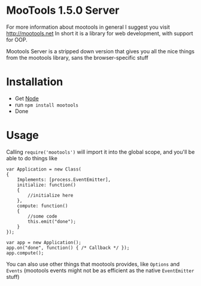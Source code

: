 # MooTools 1.5.0 Server

For more information about mootools in general I suggest you visit http://mootools.net
In short it is a library for web development, with support for OOP.

Mootools Server is a stripped down version that gives you all the nice things from the mootools library, sans the browser-specific stuff

# Installation

* Get [Node](http://nodejs.org/)
* run `npm install mootools`
* Done

# Usage

Calling `require('mootools')` will import it into the global scope, and you'll be able to do things like

    var Application = new Class(
    {
        Implements: [process.EventEmitter],
        initialize: function()
        {
            //initialize here
        },
        compute: function()
        {
            //some code
            this.emit("done");
        }
    });

    var app = new Application();
    app.on("done", function() { /* Callback */ });
    app.compute();

You can also use other things that mootools provides, like `Options` and `Events` (mootools events might not be as efficient as the native `EventEmitter` stuff)
